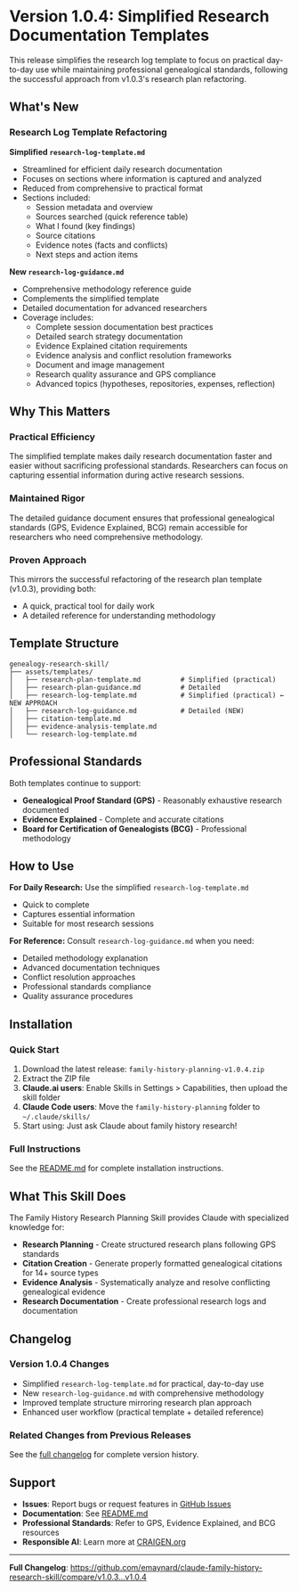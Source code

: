 # Version 1.0.4: Simplified Research Documentation Templates

This release simplifies the research log template to focus on practical day-to-day use while maintaining professional genealogical standards, following the successful approach from v1.0.3's research plan refactoring.

## What's New

### Research Log Template Refactoring

**Simplified `research-log-template.md`**
- Streamlined for efficient daily research documentation
- Focuses on sections where information is captured and analyzed
- Reduced from comprehensive to practical format
- Sections included:
  - Session metadata and overview
  - Sources searched (quick reference table)
  - What I found (key findings)
  - Source citations
  - Evidence notes (facts and conflicts)
  - Next steps and action items

**New `research-log-guidance.md`**
- Comprehensive methodology reference guide
- Complements the simplified template
- Detailed documentation for advanced researchers
- Coverage includes:
  - Complete session documentation best practices
  - Detailed search strategy documentation
  - Evidence Explained citation requirements
  - Evidence analysis and conflict resolution frameworks
  - Document and image management
  - Research quality assurance and GPS compliance
  - Advanced topics (hypotheses, repositories, expenses, reflection)

## Why This Matters

### Practical Efficiency
The simplified template makes daily research documentation faster and easier without sacrificing professional standards. Researchers can focus on capturing essential information during active research sessions.

### Maintained Rigor
The detailed guidance document ensures that professional genealogical standards (GPS, Evidence Explained, BCG) remain accessible for researchers who need comprehensive methodology.

### Proven Approach
This mirrors the successful refactoring of the research plan template (v1.0.3), providing both:
- A quick, practical tool for daily work
- A detailed reference for understanding methodology

## Template Structure

```
genealogy-research-skill/
├── assets/templates/
│   ├── research-plan-template.md          # Simplified (practical)
│   ├── research-plan-guidance.md          # Detailed
│   ├── research-log-template.md           # Simplified (practical) ← NEW APPROACH
│   ├── research-log-guidance.md           # Detailed (NEW)
│   ├── citation-template.md
│   ├── evidence-analysis-template.md
│   └── research-log-template.md
```

## Professional Standards

Both templates continue to support:
- **Genealogical Proof Standard (GPS)** - Reasonably exhaustive research documented
- **Evidence Explained** - Complete and accurate citations
- **Board for Certification of Genealogists (BCG)** - Professional methodology

## How to Use

**For Daily Research:** Use the simplified `research-log-template.md`
- Quick to complete
- Captures essential information
- Suitable for most research sessions

**For Reference:** Consult `research-log-guidance.md` when you need:
- Detailed methodology explanation
- Advanced documentation techniques
- Conflict resolution approaches
- Professional standards compliance
- Quality assurance procedures

## Installation

### Quick Start

1. Download the latest release: `family-history-planning-v1.0.4.zip`
2. Extract the ZIP file
3. **Claude.ai users**: Enable Skills in Settings > Capabilities, then upload the skill folder
4. **Claude Code users**: Move the `family-history-planning` folder to `~/.claude/skills/`
5. Start using: Just ask Claude about family history research!

### Full Instructions

See the [README.md](https://github.com/emaynard/claude-family-history-research-skill/blob/main/README.md#installation) for complete installation instructions.

## What This Skill Does

The Family History Research Planning Skill provides Claude with specialized knowledge for:
- **Research Planning** - Create structured research plans following GPS standards
- **Citation Creation** - Generate properly formatted genealogical citations for 14+ source types
- **Evidence Analysis** - Systematically analyze and resolve conflicting genealogical evidence
- **Research Documentation** - Create professional research logs and documentation

## Changelog

### Version 1.0.4 Changes
- Simplified `research-log-template.md` for practical, day-to-day use
- New `research-log-guidance.md` with comprehensive methodology
- Improved template structure mirroring research plan approach
- Enhanced user workflow (practical template + detailed reference)

### Related Changes from Previous Releases
See the [full changelog](https://github.com/emaynard/claude-family-history-research-skill/blob/main/CHANGELOG.md) for complete version history.

## Support

- **Issues**: Report bugs or request features in [GitHub Issues](https://github.com/emaynard/claude-family-history-research-skill/issues)
- **Documentation**: See [README.md](https://github.com/emaynard/claude-family-history-research-skill/blob/main/README.md)
- **Professional Standards**: Refer to GPS, Evidence Explained, and BCG resources
- **Responsible AI**: Learn more at [CRAIGEN.org](https://craigen.org)

---

**Full Changelog**: https://github.com/emaynard/claude-family-history-research-skill/compare/v1.0.3...v1.0.4
